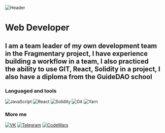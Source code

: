 ![Header](https://www.krojac.com/wp-content/uploads/2017/05/frontend-developer-1920x400.png)


# Web Developer 
## I am a team leader of my own development team in the Fragmentary project, I have experience building a workflow in a team, I also practiced the ability to use GIT, React, Solidity in a project, I also have a diploma from the GuideDAO school

### Languaged and tools

![JavaScript](https://img.shields.io/badge/-JavaScript-090909?style=for-the-badge&logo=JavaScript&logoColor=E9D54D)
![React](https://img.shields.io/badge/-React-090909?style=for-the-badge&logo=React&logoColor=47c5FB)
![Solidity](https://img.shields.io/badge/-Solidity-090909?style=for-the-badge&logo=Solidity&logoColor=47c5FB)
![Git](https://img.shields.io/badge/-Git-090909?style=for-the-badge&logo=Git&logoColor=orange)
![Yarn](https://img.shields.io/badge/-Yarn-090909?style=for-the-badge&logo=yarn&logoColor=blue)


### More me

[![VK](https://img.shields.io/badge/VK-090909?style=for-the-badge&logo=Vk&logoColor=blue)](https://vk.com/kotnarys)
[![Telegram](https://img.shields.io/badge/Telegram-090909?style=for-the-badge&logo=telegram&logoColor=47c5FB)](https://t.me/kotnarys)
[![CodeWars](https://img.shields.io/badge/CodeWars-090909?style=for-the-badge&logo=codewars&logoColor=orange)](https://www.codewars.com/users/kotnarys)

